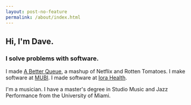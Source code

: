 ```yaml
---
layout: post-no-feature
permalink: /about/index.html
---
```


<h2 class="greeting">Hi, I'm Dave.</h2>
<h3 class="greeting">I solve problems with software.</h3>

I made [A Better Queue](http://abetterqueue.com/), a mashup of Netflix
and Rotten Tomatoes. I make software at [MUBI](https://mubi.com). I made
software at [Iora Health](http://www.iorahealth.com/).

I'm a musician. I have a master's degree in Studio Music and Jazz
Performance from the University of Miami.
